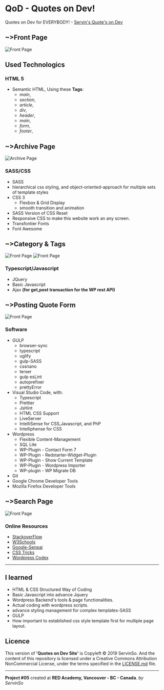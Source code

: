 # QoD - Quotes on Dev!

Quotes on Dev for EVERYBODY! - [Servin's Quote's on Dev](https://github.com/soservin07/servin-QoD/)

## ~>Front Page

![Front Page](https://github.com/soservin07/servin-QoD/screenshots/front-page.png)

## Used Technologics

### HTML 5

- Semantic HTML, Using these **Tags**:
  - _main_,
  - _section_,
  - _article_,
  - _div_,
  - _header_,
  - _main_,
  - _form_,
  - _footer_,

## ~>Archive Page

![Archive Page](https://github.com/soservin07/servin-QoD/screenshots/archive-page.png)

### SASS/CSS

- SASS
- hierarchical css styling, and object-oriented-approach for multiple sets of template styles
- CSS 3
  - Flexbox & Grid Display
  - smooth transition and animation
- SASS Version of CSS Reset
- Responsive CSS to make this website work an any screen.
- Transfontier Fonts
- Font Awesome

## ~>Category & Tags

![Front Page](https://github.com/soservin07/servin-QoD/screenshots/category-page.png)
![Front Page](https://github.com/soservin07/servin-QoD/screenshots/tag-page.png)

### Typescript/Javascript

- JQuery
- Basic Javascript
- Ajax **(for get,post transaction for the WP rest API)**

## ~>Posting Quote Form

![Front Page](https://github.com/soservin07/servin-QoD/screenshots/quote-form.png)

### Software

- GULP
  - browser-sync
  - typescript
  - uglify
  - gulp-SASS
  - cssnano
  - terser
  - gulp esLint
  - autoprefixer
  - prettyError
- Visual Studio Code, with:
  - Typescript
  - Prettier
  - JsHint
  - HTML CSS Support
  - LiveServer
  - IntelliSense for CSS,Javascript, and PhP
  - Intelliphense for CSS
- Wordpress
  - Flexible Content-Management
  - SQL Lite
  - WP-Plugin - Contact Form 7
  - WP-Plugin - Redstarter-Widget-Plugin
  - WP-Plugin - Show Current Template
  - WP-Plugin - Wordpress Importer
  - WP-plugin - WP Migrate DB
- Git
- Google Chrome Developer Tools
- Mozilla Firefox Developer Tools

## ~>Search Page

![Front Page](https://github.com/soservin07/servin-QoD/screenshots/search-page.png)

### Online Resources

- [StackoverFlow](https://stackoverflow.com/)
- [W3Schools](https://www.w3schools.com/)
- [Google-Senpai](https://www.google.com/)
- [CSS Tricks](http://css-tricks.com)
- [Wordpress Codex](https://codex.wordpress.org)

---

## I learned

- HTML & CSS Structured Way of Coding
- Basic Javascript into advance Jquery
- Wordpress Backend's tools & page functionalities.
- Actual coding with wordpress scripts.
- advance styling management for complex templates-SASS
- GULP
- How important to established css style template first for multiple page layout.

## Licence

This version of **'Quotes on Dev Site'** is Copyleft © 2019 ServinSo. And the content of this repository is licensed under a Creative Commons Attribution NonCommercial License, under the terms specified in the [LICENSE.md](LICENSE.md) file.

---

**Project #05** created at **RED Academy, Vancouver - BC - Canada**.
_by ServinSo_
